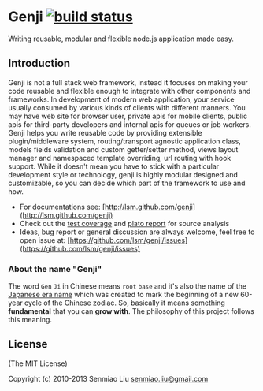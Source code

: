 Genji [![build status](https://secure.travis-ci.org/lsm/genji.png)](http://travis-ci.org/lsm/genji)
=====

Writing reusable, modular and flexible node.js application made easy.

## Introduction

Genji is not a full stack web framework, instead it focuses on making your code reusable and flexible enough to integrate
with other components and frameworks. In development of modern web application, your service usually consumed by various
kinds of clients with different manners. You may have web site for browser user, private apis for mobile clients, public
apis for third-party developers and internal apis for queues or job workers. Genji helps you write reusable code by
providing extensible plugin/middleware system, routing/transport agnostic application class, models fields validation
and custom getter/setter method, views layout manager and namespaced template overriding, url routing with hook support.
While it doesn't mean you have to stick with a particular development style or technology, genji is highly modular
designed and customizable, so you can decide which part of the framework to use and how.

- For documentations see: [http://lsm.github.com/genji](http://lsm.github.com/genji)
- Check out the [test coverage](http://lsm.github.com/genji/coverage.html) and [plato report](http://lsm.github.com/genji/plato) for source analysis
- Ideas, bug report or general discussion are always welcome, feel free to open issue at: [https://github.com/lsm/genji/issues](https://github.com/lsm/genji/issues)


### About the name "Genji"

The word `Gen` `Ji` in Chinese means `root` `base` and it's also the name of the
[Japanese era name][genji] which was created to mark the beginning of a new 60-year
cycle of the Chinese zodiac. So, basically it means something **fundamental** that you can **grow with**.
The philosophy of this project follows this meaning.

## License

(The MIT License)

Copyright (c) 2010-2013 Senmiao Liu <senmiao.liu@gmail.com>

[genji]: http://en.wikipedia.org/wiki/Genji_(era) "Genji (era)"
